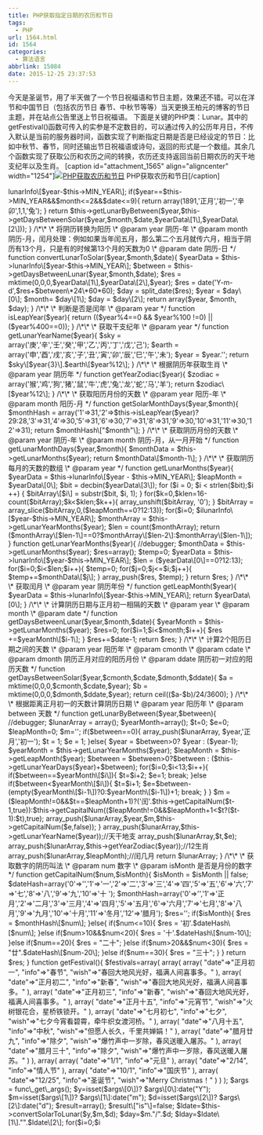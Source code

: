 ```yaml
---
title: PHP获取指定日期的农历和节日
tags:
  - PHP
url: 1564.html
id: 1564
categories:
  - 算法语言
abbrlink: 15084
date: 2015-12-25 23:37:53
---
```


今天是圣诞节，用了半天做了一个节日祝福语和节日主题，效果还不错。可以在洋节和中国节日（包括农历节日 春节、中秋节等等）当天更换王柏元的博客的节日主题，并在站点公告里送上节日祝福语。 下面是关键的PHP类：Lunar。其中的getFestival()函数可传入的实参是不定数目的，可以通过传入的公历年月日，不传入默认是当前的服务器时间，函数实现了判断指定日期是否是已经设定的节日：比如中秋节、春节，同时还输出节日祝福语或诗句，返回的形式是一个数组。其余几个函数实现了获取公历和农历之间的转换，农历还支持返回当前日期农历的天干地支纪年以及生肖。 \[caption id="attachment_1565" align="aligncenter" width="1254"\][![PHP获取农历和节日](http://wangbaiyuan.cn/wp-content/uploads/2015/12/wangbaiyuan.cn_2015-12-25_23-35-32.jpg)](http://wangbaiyuan.cn/wp-content/uploads/2015/12/wangbaiyuan.cn_2015-12-25_23-35-32.jpg) PHP获取农历和节日\[/caption\]  

<?php
/\*\*
 \* Created by PhpStorm.
 \* project： wordpress-blog
 \* User: BrainWang
 \* Author_URL: http://wangbaiyuan.cn
 \* Date: 2015/12/25
 \* Time: 11:45
 */
class Lunar {
    public $MIN_YEAR = 1891;
    public $MAX_YEAR = 2100;
    public $lunarInfo = array(array(0,2,9,21936),array(6,1,30,9656),array(0,2,17,9584),array(0,2,6,21168),array(5,1,26,43344),array(0,2,13,59728),array(0,2,2,27296),array(3,1,22,44368),array(0,2,10,43856),array(8,1,30,19304),array(0,2,19,19168),array(0,2,8,42352),array(5,1,29,21096),array(0,2,16,53856),array(0,2,4,55632),array(4,1,25,27304),array(0,2,13,22176),array(0,2,2,39632),array(2,1,22,19176),array(0,2,10,19168),array(6,1,30,42200),array(0,2,18,42192),array(0,2,6,53840),array(5,1,26,54568),array(0,2,14,46400),array(0,2,3,54944),array(2,1,23,38608),array(0,2,11,38320),array(7,2,1,18872),array(0,2,20,18800),array(0,2,8,42160),array(5,1,28,45656),array(0,2,16,27216),array(0,2,5,27968),array(4,1,24,44456),array(0,2,13,11104),array(0,2,2,38256),array(2,1,23,18808),array(0,2,10,18800),array(6,1,30,25776),array(0,2,17,54432),array(0,2,6,59984),array(5,1,26,27976),array(0,2,14,23248),array(0,2,4,11104),array(3,1,24,37744),array(0,2,11,37600),array(7,1,31,51560),array(0,2,19,51536),array(0,2,8,54432),array(6,1,27,55888),array(0,2,15,46416),array(0,2,5,22176),array(4,1,25,43736),array(0,2,13,9680),array(0,2,2,37584),array(2,1,22,51544),array(0,2,10,43344),array(7,1,29,46248),array(0,2,17,27808),array(0,2,6,46416),array(5,1,27,21928),array(0,2,14,19872),array(0,2,3,42416),array(3,1,24,21176),array(0,2,12,21168),array(8,1,31,43344),array(0,2,18,59728),array(0,2,8,27296),array(6,1,28,44368),array(0,2,15,43856),array(0,2,5,19296),array(4,1,25,42352),array(0,2,13,42352),array(0,2,2,21088),array(3,1,21,59696),array(0,2,9,55632),array(7,1,30,23208),array(0,2,17,22176),array(0,2,6,38608),array(5,1,27,19176),array(0,2,15,19152),array(0,2,3,42192),array(4,1,23,53864),array(0,2,11,53840),array(8,1,31,54568),array(0,2,18,46400),array(0,2,7,46752),array(6,1,28,38608),array(0,2,16,38320),array(0,2,5,18864),array(4,1,25,42168),array(0,2,13,42160),array(10,2,2,45656),array(0,2,20,27216),array(0,2,9,27968),array(6,1,29,44448),array(0,2,17,43872),array(0,2,6,38256),array(5,1,27,18808),array(0,2,15,18800),array(0,2,4,25776),array(3,1,23,27216),array(0,2,10,59984),array(8,1,31,27432),array(0,2,19,23232),array(0,2,7,43872),array(5,1,28,37736),array(0,2,16,37600),array(0,2,5,51552),array(4,1,24,54440),array(0,2,12,54432),array(0,2,1,55888),array(2,1,22,23208),array(0,2,9,22176),array(7,1,29,43736),array(0,2,18,9680),array(0,2,7,37584),array(5,1,26,51544),array(0,2,14,43344),array(0,2,3,46240),array(4,1,23,46416),array(0,2,10,44368),array(9,1,31,21928),array(0,2,19,19360),array(0,2,8,42416),array(6,1,28,21176),array(0,2,16,21168),array(0,2,5,43312),array(4,1,25,29864),array(0,2,12,27296),array(0,2,1,44368),array(2,1,22,19880),array(0,2,10,19296),array(6,1,29,42352),array(0,2,17,42208),array(0,2,6,53856),array(5,1,26,59696),array(0,2,13,54576),array(0,2,3,23200),array(3,1,23,27472),array(0,2,11,38608),array(11,1,31,19176),array(0,2,19,19152),array(0,2,8,42192),array(6,1,28,53848),array(0,2,15,53840),array(0,2,4,54560),array(5,1,24,55968),array(0,2,12,46496),array(0,2,1,22224),array(2,1,22,19160),array(0,2,10,18864),array(7,1,30,42168),array(0,2,17,42160),array(0,2,6,43600),array(5,1,26,46376),array(0,2,14,27936),array(0,2,2,44448),array(3,1,23,21936),array(0,2,11,37744),array(8,2,1,18808),array(0,2,19,18800),array(0,2,8,25776),array(6,1,28,27216),array(0,2,15,59984),array(0,2,4,27424),array(4,1,24,43872),array(0,2,12,43744),array(0,2,2,37600),array(3,1,21,51568),array(0,2,9,51552),array(7,1,29,54440),array(0,2,17,54432),array(0,2,5,55888),array(5,1,26,23208),array(0,2,14,22176),array(0,2,3,42704),array(4,1,23,21224),array(0,2,11,21200),array(8,1,31,43352),array(0,2,19,43344),array(0,2,7,46240),array(6,1,27,46416),array(0,2,15,44368),array(0,2,5,21920),array(4,1,24,42448),array(0,2,12,42416),array(0,2,2,21168),array(3,1,22,43320),array(0,2,9,26928),array(7,1,29,29336),array(0,2,17,27296),array(0,2,6,44368),array(5,1,26,19880),array(0,2,14,19296),array(0,2,3,42352),array(4,1,24,21104),array(0,2,10,53856),array(8,1,30,59696),array(0,2,18,54560),array(0,2,7,55968),array(6,1,27,27472),array(0,2,15,22224),array(0,2,5,19168),array(4,1,25,42216),array(0,2,12,42192),array(0,2,1,53584),array(2,1,21,55592),array(0,2,9,54560));

    /\*\*
     \* 将阳历转换为阴历
     \* @param year 公历-年
     \* @param month 公历-月
     \* @param date 公历-日
     */
    function convertSolarToLunar($year,$month,$date){
        //debugger;
        $yearData = $this->lunarInfo\[$year-$this->MIN_YEAR\];
        if($year==$this->MIN_YEAR&&$month<=2&&$date<=9){
            return array(1891,'正月','初一','辛卯',1,1,'兔');
        }
        return $this->getLunarByBetween($year,$this->getDaysBetweenSolar($year,$month,$date,$yearData\[1\],$yearData\[2\]));
    }

    /\*\*
     \* 将阴历转换为阳历
     \* @param year 阴历-年
     \* @param month 阴历-月，闰月处理：例如如果当年闰五月，那么第二个五月就传六月，相当于阴历有13个月，只是有的时候第13个月的天数为0
     \* @param date 阴历-日
     */
    function convertLunarToSolar($year,$month,$date){
        $yearData = $this->lunarInfo\[$year-$this->MIN_YEAR\];
        $between = $this->getDaysBetweenLunar($year,$month,$date);
        $res = mktime(0,0,0,$yearData\[1\],$yearData\[2\],$year);

        $res = date('Y-m-d',$res+$between\*24\*60*60);

        $day        = split_date($res);
        $year        = $day\[0\];
        $month= $day\[1\];
        $day        = $day\[2\];

        return array($year, $month, $day);
    }

    /\*\*
     \* 判断是否是闰年
     \* @param year
     */
    function isLeapYear($year){
        return (($year%4==0 && $year%100 !=0) || ($year%400==0));
    }

    /\*\*
     \* 获取干支纪年
     \* @param year
     */
    function getLunarYearName($year){
        $sky = array('庚','辛','壬','癸','甲','乙','丙','丁','戊','己');
        $earth = array('申','酉','戌','亥','子','丑','寅','卯','辰','巳','午','未');

        $year = $year.'';
        return $sky\[$year{3}\].$earth\[$year%12\];
    }

    /\*\*
     \* 根据阴历年获取生肖
     \* @param year 阴历年
     */
    function getYearZodiac($year){
        $zodiac = array('猴','鸡','狗','猪','鼠','牛','虎','兔','龙','蛇','马','羊');
        return $zodiac\[$year%12\];
    }

    /\*\*
     \* 获取阳历月份的天数
     \* @param year 阳历-年
     \* @param month 阳历-月
     */
    function getSolarMonthDays($year,$month){
        $monthHash = array('1'=>31,'2'=>$this->isLeapYear($year)?29:28,'3'=>31,'4'=>30,'5'=>31,'6'=>30,'7'=>31,'8'=>31,'9'=>30,'10'=>31,'11'=>30,'12'=>31);
        return $monthHash\["$month"\];
    }


    /\*\*
     \* 获取阴历月份的天数
     \* @param year 阴历-年
     \* @param month 阴历-月，从一月开始
     */
    function getLunarMonthDays($year,$month){
        $monthData = $this->getLunarMonths($year);
        return $monthData\[$month-1\];
    }

    /\*\*
     \* 获取阴历每月的天数的数组
     \* @param year
     */
    function getLunarMonths($year){

        $yearData = $this->lunarInfo\[$year - $this->MIN_YEAR\];
        $leapMonth = $yearData\[0\];

        $bit = decbin($yearData\[3\]);
        for ($i = 0; $i < strlen($bit);$i ++) {
            $bitArray\[$i\] = substr($bit, $i, 1);
        }

        for($k=0,$klen=16-count($bitArray);$k<$klen;$k++){
            array_unshift($bitArray, '0');
        }

        $bitArray = array_slice($bitArray,0,($leapMonth==0?12:13));
        for($i=0; $i<count($bitArray); $i++){
            $bitArray\[$i\] = $bitArray\[$i\] + 29;
        }

        return $bitArray;
    }

    /\*\*
     \* 获取农历每年的天数
     \* @param year 农历年份
     */
    function getLunarYearDays($year){
        $yearData = $this->lunarInfo\[$year-$this->MIN_YEAR\];
        $monthArray = $this->getLunarYearMonths($year);
        $len = count($monthArray);
        return ($monthArray\[$len-1\]==0?$monthArray\[$len-2\]:$monthArray\[$len-1\]);
    }

    function getLunarYearMonths($year){
        //debugger;
        $monthData = $this->getLunarMonths($year);
        $res=array();
        $temp=0;
        $yearData = $this->lunarInfo\[$year-$this->MIN_YEAR\];
        $len = ($yearData\[0\]==0?12:13);
        for($i=0;$i<$len;$i++){
            $temp=0;
            for($j=0;$j<=$i;$j++){
                $temp+=$monthData\[$j\];
            }
            array_push($res, $temp);
        }
        return $res;
    }

    /\*\*
     \* 获取闰月
     \* @param year 阴历年份
     */
    function getLeapMonth($year){
        $yearData = $this->lunarInfo\[$year-$this->MIN_YEAR\];
        return $yearData\[0\];
    }

    /\*\*
     \* 计算阴历日期与正月初一相隔的天数
     \* @param year
     \* @param month
     \* @param date
     */
    function getDaysBetweenLunar($year,$month,$date){
        $yearMonth = $this->getLunarMonths($year);

        $res=0;
        for($i=1;$i<$month;$i++){
            $res +=$yearMonth\[$i-1\];
        }
        $res+=$date-1;

        return $res;
    }

    /\*\*
     \* 计算2个阳历日期之间的天数
     \* @param year 阳历年
     \* @param cmonth
     \* @param cdate
     \* @param dmonth 阴历正月对应的阳历月份
     \* @param ddate 阴历初一对应的阳历天数
     */
    function getDaysBetweenSolar($year,$cmonth,$cdate,$dmonth,$ddate){

        $a = mktime(0,0,0,$cmonth,$cdate,$year);
        $b = mktime(0,0,0,$dmonth,$ddate,$year);

        return ceil(($a-$b)/24/3600);
    }

    /\*\*
     \* 根据距离正月初一的天数计算阴历日期
     \* @param year 阳历年
     \* @param between 天数
     */
    function getLunarByBetween($year,$between){
        //debugger;
        $lunarArray = array();
        $yearMonth=array();
        $t=0;
        $e=0;
        $leapMonth=0;
        $m='';

        if($between==0){
            array_push($lunarArray, $year,'正月','初一');
            $t = 1;
            $e = 1;
        }else{
            $year = $between>0? $year : ($year-1);
            $yearMonth = $this->getLunarYearMonths($year);
            $leapMonth = $this->getLeapMonth($year);
            $between = $between>0?$between : ($this->getLunarYearDays($year)+$between);

            for($i=0;$i<13;$i++){
                if($between==$yearMonth\[$i\]){
                    $t=$i+2;
                    $e=1;
                    break;
                }else if($between<$yearMonth\[$i\]){
                    $t=$i+1;
                    $e=$between-(empty($yearMonth\[$i-1\])?0:$yearMonth\[$i-1\])+1;
                    break;
                }
            }
            $m = ($leapMonth!=0&&$t==$leapMonth+1)?('闰'.$this->getCapitalNum($t- 1,true)):$this->getCapitalNum(($leapMonth!=0&&$leapMonth+1<$t?($t-1):$t),true);

            array_push($lunarArray,$year,$m,$this->getCapitalNum($e,false));
        }
        array_push($lunarArray,$this->getLunarYearName($year));//天干地支
        array_push($lunarArray,$t,$e);
        array_push($lunarArray,$this->getYearZodiac($year));//12生肖
        array_push($lunarArray,$leapMonth);//闰几月
        return $lunarArray;
    }

    /\*\*
     \* 获取数字的阴历叫法
     \* @param num 数字
     \* @param isMonth 是否是月份的数字
     */
    function getCapitalNum($num,$isMonth){
        $isMonth = $isMonth || false;
        $dateHash=array('0'=>'','1'=>'一','2'=>'二','3'=>'三','4'=>'四','5'=>'五','6'=>'六','7'=>'七','8'=>'八','9'=>'九','10'=>'十 ');
        $monthHash=array('0'=>'','1'=>'正月','2'=>'二月','3'=>'三月','4'=>'四月','5'=>'五月','6'=>'六月','7'=>'七月','8'=>'八月','9'=>'九月','10'=>'十月','11'=>'冬月','12'=>'腊月');
        $res='';

        if($isMonth){
            $res = $monthHash\[$num\];
        }else{
            if($num<=10){
                $res = '初'.$dateHash\[$num\];
            }else if($num>10&&$num<20){
                $res = '十'.$dateHash\[$num-10\];
            }else if($num==20){
                $res = "二十";
            }else if($num>20&&$num<30){
                $res = "廿".$dateHash\[$num-20\];
            }else if($num==30){
                $res = "三十";
            }
        }
        return $res;
    }
    function getFestival(){
        $festivals=array(
            array(
                array(
                    "date"=>"正月初一",
                    "info"=>"春节",
                    "wish"=>"春回大地风光好，福满人间喜事多。"
                ),
                array(
                    "date"=>"正月初二",
                    "info"=>"新春",
                    "wish"=>"春回大地风光好，福满人间喜事多。"
                ),
                array(
                    "date"=>"正月初三",
                    "info"=>"新春",
                    "wish"=>"春回大地风光好，福满人间喜事多。"
                ),
                array(
                    "date"=>"正月十五",
                    "info"=>"元宵节",
                    "wish"=>"火树银花合，星桥铁锁开。"
                ),
                array(
                    "date"=>"七月初七",
                    "info"=>"七夕",
                    "wish"=>"七夕今宵看碧霄，牵牛织女渡河桥。"
                ),
                array(
                    "date"=>"八月十五",
                    "info"=>"中秋",
                    "wish"=>"但愿人长久，千里共婵娟！"
                ),
                array(
                    "date"=>"腊月廿九",
                    "info"=>"除夕",
                    "wish"=>"爆竹声中一岁除，春风送暖入屠苏。"
                ),
                array(
                    "date"=>"腊月三十",
                    "info"=>"除夕",
                    "wish"=>"爆竹声中一岁除，春风送暖入屠苏。"
                )

            ),
            array(
                array(
                    "date"=>"1/1",
                    "info"=>"元旦"
                ),
                array(
                    "date"=>"2/14",
                    "info"=>"情人节"
                ),
                array(
                    "date"=>"10/1",
                    "info"=>"国庆节"
                ),
                array(
                    "date"=>"12/25",
                "info"=>"圣诞节",
                "wish"=>"Merry Christmas！"
                )
            )
        );



        $args = func\_get\_args();
        $y=isset($args\[0\])? $args\[0\]:date("Y");
        $m=isset($args\[1\])? $args\[1\]:date("m");
        $d=isset($args\[2\])? $args\[2\]:date("d");
        $result=array();
        $result\["is"\]=false;
        $ldate=$this->convertSolarToLunar($y,$m,$d);
        $day=$m."/".$d;
        $lday=$ldate\[1\]."".$ldate\[2\];
        for($i=0;$i<count($festivals);$i++){
            $festival=$festivals\[$i\];
            for($j=0;$j<count($festival);$j++){
                if($festival\[$j\]\["date"\]==$lday){
                    $result\["is"\]=true;
                    $result\["type"\]=0;
                    $result\["info"\]=$festival\[$j\]\["info"\];
                    $result\["wish"\]=$festival\[$j\]\["wish"\];
                    return $result;
                }else if($festival\[$j\]\["date"\]==$day){
                    $result\["is"\]=true;
                    $result\["type"\]=1;
                    $result\["info"\]=$festival\[$j\]\["info"\];
                    $result\["wish"\]=$festival\[$j\]\["wish"\];
                    return $result;
                }else{
                    $result\["is"\]=false;
                }
            }
        }

        return $result;

    }
}